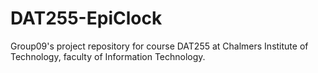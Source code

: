 DAT255-EpiClock
===============

Group09's project repository for course DAT255 at Chalmers Institute of Technology, faculty of Information Technology.